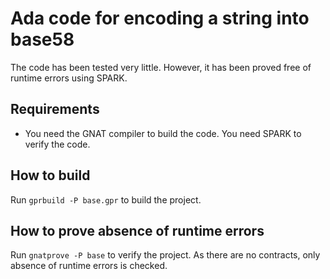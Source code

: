 # Ada code for encoding a string into base58

The code has been tested very little. However, it has been proved free of
runtime errors using SPARK.


## Requirements

* You need the GNAT compiler to build the code. You need SPARK to verify the
  code.

## How to build

Run `gprbuild -P base.gpr` to build the project.

## How to prove absence of runtime errors

Run `gnatprove -P base` to verify the project. As there are no contracts, only
absence of runtime errors is checked.
